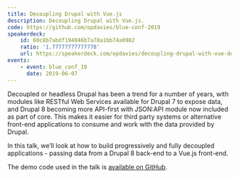 ```yaml
---
title: Decoupling Drupal with Vue.js
description: Decoupling Drupal with Vue.js.
code: https://github.com/opdavies/blue-conf-2019
speakerdeck:
    id: 60c8b7abdf194946b7a78a1bb74a0982
    ratio: '1.77777777777778'
    url: https://speakerdeck.com/opdavies/decoupling-drupal-with-vue-dot-js
events:
    - event: blue_conf_19
      date: 2019-06-07
---
```

Decoupled or headless Drupal has been a trend for a number of years, with modules like RESTful Web Services available for Drupal 7 to expose data, and Drupal 8 becoming more API-first with JSON:API module now included as part of core. This makes it easier for third party systems or alternative front-end applications to consume and work with the data provided by Drupal.

In this talk, we’ll look at how to build progressively and fully decoupled applications - passing data from a Drupal 8 back-end to a Vue.js front-end.

The demo code used in the talk is [available on GitHub](https://github.com/opdavies/blue-conf-2019 'View the demo code for this talk on GitHub.').
